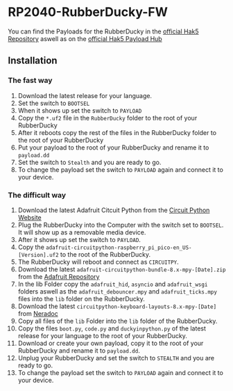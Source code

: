 # RP2040-RubberDucky-FW

You can find the Payloads for the RubberDucky in the [official Hak5 Repository](https://github.com/hak5/usbrubberducky-payloads) aswell as on the [official Hak5 Payload Hub](https://hak5.org/blogs/payloads/tagged/usb-rubber-ducky)

## Installation

### The fast way

1. Download the latest release for your language.
2. Set the switch to `BOOTSEL`
3. When it shows up set the switch to `PAYLOAD`
4. Copy the `*.uf2` file in the `RubberDucky` folder to the root of your RubberDucky
5. After it reboots copy the rest of the files in the RubberDucky folder to the root of your RubberDucky
6. Put your payload to the root of your RubberDucky and rename it to `payload.dd`
7. Set the switch to `Stealth` and you are ready to go.
8. To change the payload set the switch to `PAYLOAD` again and connect it to your device.

### The difficult way

1. Download the latest Adafruit Citcuit Python from the [Circuit Python Website](https://circuitpython.org/board/raspberry_pi_pico/)
2. Plug the RubberDucky into the Computer with the switch set to `BOOTSEL`. It will show up as a removable media device.
3. After it shows up set the switch to `PAYLOAD`.
4. Copy the `adafruit-circuitpython-raspberry_pi_pico-en_US-[Version].uf2` to the root of the RubberDucky.
5. The RubberDucky will reboot and connect as `CIRCUITPY`.
6. Download the latest `adafruit-circuitpython-bundle-8.x-mpy-[Date].zip` from the [Adafruit Repository](https://github.com/adafruit/Adafruit_CircuitPython_Bundle/releases)
7. In the lib Folder copy the `adafruit_hid`, `asyncio` and `adafruit_wsgi` folders aswell as the `adafruit_debouncer.mpy` and `adafruit_ticks.mpy` files into the `lib` folder on the RubberDucky.
8. Download the latest `circuitpython-keyboard-layouts-8.x-mpy-[Date]` from [Neradoc](https://github.com/Neradoc/Circuitpython_Keyboard_Layouts/releases)
9. Copy all files of the `lib` Folder into the `lib` folder of the RubberDucky.
10. Copy the files `boot.py`, `code.py` and `duckyinpython.py` of the latest release for your language to the root of your RubberDucky.
11. Download or create your own payload, copy it to the root of your RubberDucky and rename it to `payload.dd`.
12. Unplug your RubberDucky and set the switch to `STEALTH` and you are ready to go.
13. To change the payload set the switch to `PAYLOAD` again and connect it to your device.
